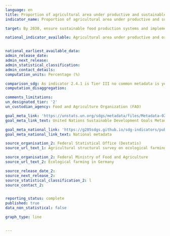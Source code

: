 ```yaml
---
language: en
title: Proportion of agricultural area under productive and sustainable agriculture
indicator_name: Proportion of agricultural area under productive and sustainable agriculture

target: By 2030, ensure sustainable food production systems and implement resilient agricultural practices that increase productivity and production, that help maintain ecosystems, that strengthen capacity for adaptation to climate change, extreme weather, drought, flooding and other disasters and that progressively improve land and soil quality

national_indicator_available: Agricultural area under productive and organic agriculture practices <br> Ecological farming area in total agricultural area


national_earliest_available_data:
admin_release_date:
admin_next_release:
admin_statistical_classification:
admin_contact_details:
computation_units: Percentage (%)

comparison_sdg: As indicator 2.4.1 is Tier III no common metadata is yet available.
computation_disaggregation:

comments_limitations:
un_designated_tier: '2'
un_custodian_agency: Food and Agriculture Organization (FAO)

goal_meta_link: 'https://unstats.un.org/sdgs/metadata/files/Metadata-02-04-01.pdf'
goal_meta_link_text: United Nations Sustainable Development Goals Metadata

goal_meta_national_link: 'https://g205sdgs.github.io/sdg-indicators/public/2.4.1.pdf'
goal_meta_national_link_text: National metadata

source_organisation_2: Federal Statistical Office (Destatis)
source_url_text_1: Agricultural structural survey on ecological farming

source_organisation_2: Federal Ministry of Food and Agriculture
source_url_text_2: Ecological farming in Germany

source_release_date_2:
source_next_release_2:
source_statistical_classification_2: l
source_contact_2:


reporting_status: complete
published: true
data_non_statistical: false

graph_type: line


---
```

